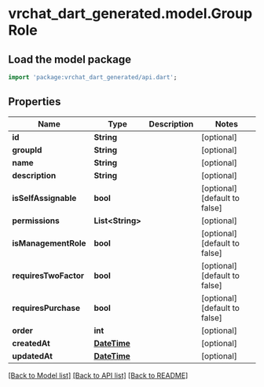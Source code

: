 # vrchat_dart_generated.model.GroupRole

## Load the model package
```dart
import 'package:vrchat_dart_generated/api.dart';
```

## Properties
Name | Type | Description | Notes
------------ | ------------- | ------------- | -------------
**id** | **String** |  | [optional] 
**groupId** | **String** |  | [optional] 
**name** | **String** |  | [optional] 
**description** | **String** |  | [optional] 
**isSelfAssignable** | **bool** |  | [optional] [default to false]
**permissions** | **List&lt;String&gt;** |  | [optional] 
**isManagementRole** | **bool** |  | [optional] [default to false]
**requiresTwoFactor** | **bool** |  | [optional] [default to false]
**requiresPurchase** | **bool** |  | [optional] [default to false]
**order** | **int** |  | [optional] 
**createdAt** | [**DateTime**](DateTime.md) |  | [optional] 
**updatedAt** | [**DateTime**](DateTime.md) |  | [optional] 

[[Back to Model list]](../README.md#documentation-for-models) [[Back to API list]](../README.md#documentation-for-api-endpoints) [[Back to README]](../README.md)


